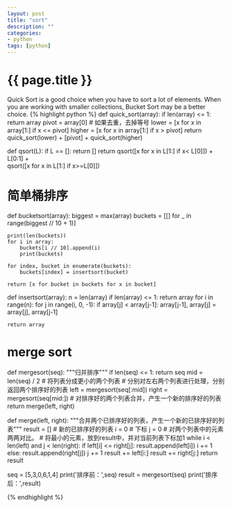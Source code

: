 ```yaml
---
layout: post
title: "sort"
description: ""
categories: 
- python  
tags: [python]
---
```

{{ page.title }}
================

Quick Sort is a good choice when you have to sort a lot of elements. When you are working with smaller collections, Bucket Sort may be a better choice.
{% highlight python %}
def quick_sort(array):
	if len(array) <= 1:
		return array
	pivot = array[0]
	# 如果去重，去掉等号
	lower = [x for x in array[1:] if x <= pivot]
	higher = [x for x in array[1:] if x > pivot]
	return quick_sort(lower) + [pivot] + quick_sort(higher)


def qsort(L):
  if L == []: return []
	return qsort([x for x in L[1:] if x< L[0]]) + L[0:1] + \
				 qsort([x for x in L[1:] if x>=L[0]])


# 简单桶排序
def bucketsort(array):
    biggest = max(array)
    buckets = [[] for _ in range(biggest // 10 + 1)]

    print(len(buckets))
    for i in array:
        buckets[i // 10].append(i)
        print(buckets)

    for index, bucket in enumerate(buckets):
        buckets[index] = insertsort(bucket)

    return [x for bucket in buckets for x in bucket]


def insertsort(array):
    n = len(array)
    if len(array) <= 1: return array
    for i in range(n):
        for j in range(i, 0, -1):
            if array[j] < array[j-1]:
                array[j-1], array[j] = array[j], array[j-1]
    
    return array
# merge sort
def mergesort(seq):
    """归并排序"""
    if len(seq) <= 1:
        return seq
    mid = len(seq) / 2  # 将列表分成更小的两个列表
    # 分别对左右两个列表进行处理，分别返回两个排序好的列表
    left = mergesort(seq[:mid])
    right = mergesort(seq[mid:])
    # 对排序好的两个列表合并，产生一个新的排序好的列表
    return merge(left, right)

def merge(left, right):
    """合并两个已排序好的列表，产生一个新的已排序好的列表"""
    result = []  # 新的已排序好的列表
    i = 0  # 下标
    j = 0
    # 对两个列表中的元素 两两对比。
    # 将最小的元素，放到result中，并对当前列表下标加1
    while i < len(left) and j < len(right):
        if left[i] <= right[j]:
            result.append(left[i])
            i += 1
        else:
            result.append(right[j])
            j += 1
    result += left[i:]
    result += right[j:]
    return result

seq = [5,3,0,6,1,4]
print('排序前：',seq)
result = mergesort(seq)
print('排序后：',result)

{% endhighlight %}
